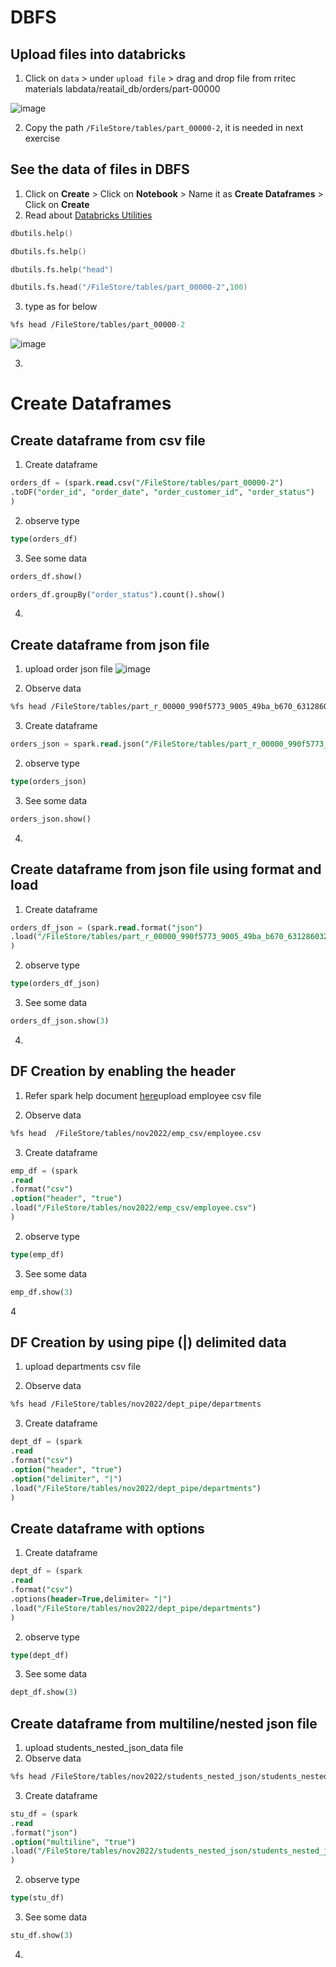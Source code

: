 # DBFS

## Upload files into databricks

1. Click on `data` > under `upload file` > drag and drop file from rritec materials labdata/reatail_db/orders/part-00000

![image](https://user-images.githubusercontent.com/20516321/222360084-1a8ab005-c2d4-4721-8a04-207e6f917468.png)

2.  Copy the path `/FileStore/tables/part_00000-2`, it is needed in next exercise

## See the data of files in DBFS

1. Click on **Create** > Click on **Notebook** > Name it as **Create Dataframes** > Click on **Create**
2. Read about [Databricks Utilities](https://docs.databricks.com/dev-tools/databricks-utils.html#databricks-utilities)
``` fs
dbutils.help()
```
``` fs
dbutils.fs.help()
```

``` fs
dbutils.fs.help("head")
```
``` fs
dbutils.fs.head("/FileStore/tables/part_00000-2",100)
```

3. type as for below
``` fs
%fs head /FileStore/tables/part_00000-2
```
![image](https://user-images.githubusercontent.com/20516321/222361426-8b3fd531-c2ae-49a7-9b36-c97015c30f71.png)


3. 
# Create Dataframes

## Create dataframe from csv file
1. Create dataframe
``` sql
orders_df = (spark.read.csv("/FileStore/tables/part_00000-2")
.toDF("order_id", "order_date", "order_customer_id", "order_status")
)
```
2. observe type
``` sql
type(orders_df)
```
3. See some data
``` sql
orders_df.show()
```
``` py
orders_df.groupBy("order_status").count().show()
```

4. 
## Create dataframe from json file
1. upload order json file
![image](https://user-images.githubusercontent.com/20516321/222363656-9aee863c-a7d3-46d8-8837-eba913b6602e.png)

2. Observe data
``` fs
%fs head /FileStore/tables/part_r_00000_990f5773_9005_49ba_b670_631286032674-1
```
3. Create dataframe
``` sql
orders_json = spark.read.json("/FileStore/tables/part_r_00000_990f5773_9005_49ba_b670_631286032674-1")
```
2. observe type
``` sql
type(orders_json)
```
3. See some data
``` sql
orders_json.show()
```
4. 

## Create dataframe from json file using format and load

1. Create dataframe
``` sql
orders_df_json = (spark.read.format("json")
.load("/FileStore/tables/part_r_00000_990f5773_9005_49ba_b670_631286032674-1")
)
```
2. observe type
``` sql
type(orders_df_json)
```
3. See some data
``` sql
orders_df_json.show(3)
```
4. 
## DF Creation by enabling the header
1. Refer spark help document [here](https://spark.apache.org/docs/latest/sql-data-sources-csv.html)upload employee csv file       

2. Observe data
``` fs
%fs head  /FileStore/tables/nov2022/emp_csv/employee.csv
```
3. Create dataframe
``` sql
emp_df = (spark
.read
.format("csv")
.option("header", "true")
.load("/FileStore/tables/nov2022/emp_csv/employee.csv")
)
```
2. observe type
``` sql
type(emp_df)
```
3. See some data
``` sql
emp_df.show(3)
```
4
## DF Creation by using pipe (|) delimited data
1. upload departments csv file       

2. Observe data
``` fs
%fs head /FileStore/tables/nov2022/dept_pipe/departments
```
3. Create dataframe

``` sql
dept_df = (spark
.read
.format("csv")
.option("header", "true")
.option("delimiter", "|") 
.load("/FileStore/tables/nov2022/dept_pipe/departments")
)
```
## Create dataframe with options

1. Create dataframe

``` sql
dept_df = (spark
.read
.format("csv")
.options(header=True,delimiter= "|") 
.load("/FileStore/tables/nov2022/dept_pipe/departments")
)
```
2. observe type
``` sql
type(dept_df)
```
3. See some data
``` sql
dept_df.show(3)
```
## Create dataframe from multiline/nested json file

1. upload students_nested_json_data file
2. Observe data
``` fs
%fs head /FileStore/tables/nov2022/students_nested_json/students_nested_json_data.json
```
3. Create dataframe
``` sql
stu_df = (spark
.read
.format("json")
.option("multiline", "true")
.load("/FileStore/tables/nov2022/students_nested_json/students_nested_json_data.json")
)
```
2. observe type
``` sql
type(stu_df)
```
3. See some data
``` sql
stu_df.show(3)
```
4. 
